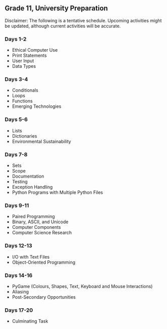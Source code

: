 ## Grade 11, University Preparation

Disclaimer: The following is a tentative schedule. Upcoming activities might be updated, although current activities will be accurate.

### Days 1-2

* Ethical Computer Use
* Print Statements
* User Input
* Data Types

### Days 3-4

* Conditionals
* Loops
* Functions
* Emerging Technologies

### Days 5-6

* Lists
* Dictionaries
* Environmental Sustainability

### Days 7-8

* Sets
* Scope
* Documentation
* Testing
* Exception Handling
* Python Programs with Multiple Python Files

### Days 9-11

* Paired Programming
* Binary, ASCII, and Unicode
* Computer Components
* Computer Science Research

### Days 12-13

* I/O with Text Files
* Object-Oriented Programming

### Days 14-16

* PyGame (Colours, Shapes, Text, Keyboard and Mouse Interactions)
* Aliasing
* Post-Secondary Opportunities

### Days 17-20

* Culminating Task


